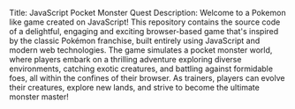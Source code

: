 Title: JavaScript Pocket Monster Quest Description:  Welcome to a Pokemon like game created on JavaScript! This repository contains the source code of a delightful, engaging and exciting browser-based game that's inspired by the classic Pokémon franchise, built entirely using JavaScript and modern web technologies.  The game simulates a pocket monster world, where players embark on a thrilling adventure exploring diverse environments, catching exotic creatures, and battling against formidable foes, all within the confines of their browser. As trainers, players can evolve their creatures, explore new lands, and strive to become the ultimate monster master!
